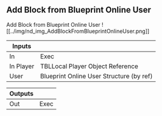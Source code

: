 ## Add Block from Blueprint Online User
Add Block from Blueprint Online User
![[../img/nd_img_AddBlockFromBlueprintOnlineUser.png]]

|Inputs||
|--|--|
| In | Exec |
| In Player | TBLLocal Player Object Reference |
| User | Blueprint Online User Structure (by ref) |

|Outputs||
|--|--|
| Out | Exec |
